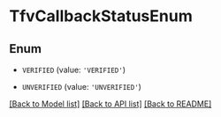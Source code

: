 # TfvCallbackStatusEnum


## Enum

* `VERIFIED` (value: `'VERIFIED'`)

* `UNVERIFIED` (value: `'UNVERIFIED'`)

[[Back to Model list]](../README.md#documentation-for-models) [[Back to API list]](../README.md#documentation-for-api-endpoints) [[Back to README]](../README.md)


